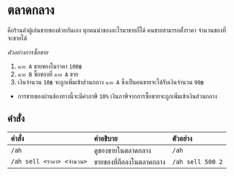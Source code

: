 # ตลาดกลาง
คือร้านค้าผู้เล่นขายของด้วยกันเอง ทุกคนนำของอะไรมาขายก็ได้ คนขายสามารถตั้งราคา จำนวนของที่จะขายได้

*ตัวอย่างการซื้อขาย* 
1. `นาย A` ขายของในราคา `100฿`
2. `นาย B` ซื้อของที่ `นาย A` ขาย
3. เงินจำนวน `10฿` จะถูกเพิ่มเข้าส่วนกลาง `นาย A` ซึ่งเป็นคนขายจะได้รับเงินจำนวน `90฿`
- การขายของผ่านช่องทางนี้จะมีค่าภาษี `10%` เงินภาษีจากการซื้อขายจะถูกเพิ่มเข้าเงินส่วนกลาง

## คำสั่ง 

| คำสั่ง | คำอธิบาย | ตัวอย่าง |
| :-- | :-- | :-- |
| `/ah` | ดูของขายในตลาดกลาง | `/ah` |
| `/ah sell <ราคา> <จำนวน>` | ขายของที่ถือลงในตลาดกลาง | `/ah sell 500 2` |
